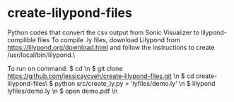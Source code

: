 # create-lilypond-files
Python codes that convert the csv output from Sonic Visualizer to lilypond-complible files
To compile .ly files, download Lilypond from https://lilypond.org/download.html and follow the instructions to create /usr/local/bin/lilypond.\\

To run on command:
$ cd \n
$ git clone https://github.com/jessicaycyeh/create-lilypond-files.git \n
$ cd create-lilypond-files\\
$ python src/create_ly.py > 'lyfiles/demo.ly' \n
$ lilypond lyfiles/demo.ly \n
$ open demo.pdf \n
